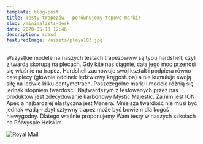 ```yaml
---
template: blog-post
title: Testy trapezów – porównujemy topowe marki!
slug: /minimalists-desk
date: 2020-05-13 12:46
description: sdasd
featuredImage: /assets/playa103.jpg
---
```

Wszystkie modele na naszych testach trapezówww są typu hardshell, czyli z twardą skorupą na plecach. Gdy kite nas ciągnie, cała jego moc przenosi się właśnie na trapez. Hardshell zachowuje swój kształt i podpiera równo całe plecy (głównie odcinek lędźwiowy kręgosłupa) a nie kumuluje swoją siłę na ledwie kilku centymetrach. Poszczególne marki i modele różnią się jednak stopniem twardości. Najtwardszym z testowanych przez nas produktów jest zdecydowanie karbonowy Mystic Majestic. Za nim jest ION Apex a najbardziej elastyczna jest Manera. Mniejsza twardość nie musi być jednak wadą – zbyt sztywny trapez może być bowiem dla kogoś niewygodny. Dlatego właśnie proponujemy Wam testy w naszych szkołach na Półwyspie Helskim.

![Royal Mail](/assets/wind1.jpg "Royal Mail from Unsplash")